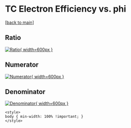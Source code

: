 # TC Electron Efficiency vs. phi

[[back to main](./)]



## Ratio

[![Ratio](../mtv/var/TC_11_eff_stack_phi.png){ width=600px }](../mtv/var/TC_11_eff_stack_phi.pdf)

## Numerator

[![Numerator](../mtv/num/TC_11_eff_stack_phi_num0.png){ width=600px }](../mtv/num/TC_11_eff_stack_phi_num0.pdf)

## Denominator

[![Denominator](../mtv/den/TC_11_eff_stack_phi_den.png){ width=600px }](../mtv/den/TC_11_eff_stack_phi_den.pdf)


``` {=html}
<style>
body { min-width: 100% !important; }
</style>
```
